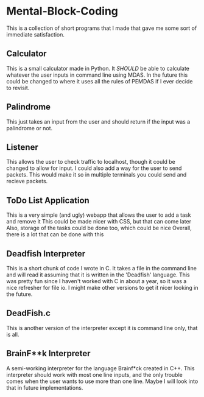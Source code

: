 # Mental-Block-Coding
This is a collection of short programs that I made that gave me some sort of immediate satisfaction.

## Calculator
This is a small calculator made in Python. It *SHOULD* be able to calculate whatever the user inputs in command line using MDAS.
In the future this could be changed to where it uses all the rules of PEMDAS if I ever decide to revisit.

## Palindrome
This just takes an input from the user and should return if the input was a palindrome or not.

## Listener
This allows the user to check traffic to localhost, though it could be changed to allow for input.
I could also add a way for the user to send packets.
This would make it so in multiple terminals you could send and recieve packets.

## ToDo List Application
This is a very simple (and ugly) webapp that allows the user to add a task and remove it
This could be made nicer with CSS, but that can come later
Also, storage of the tasks could be done too, which could be nice
Overall, there is a lot that can be done with this

## Deadfish Interpreter
This is a short chunk of code I wrote in C.
It takes a file in the command line and will read it assuming that it is written in the 'Deadfish' language.
This was pretty fun since I haven't worked with C in about a year, so it was a nice refresher for file io.
I might make other versions to get it nicer looking in the future.

## DeadFish.c
This is another version of the interpreter except it is command line only, that is all.

## BrainF**k Interpreter
A semi-working interpreter for the language Brainf*ck created in C++.
This interpreter should work with most one line inputs, and the only trouble comes when the user wants to use more than one line.
Maybe I will look into that in future implementations.
